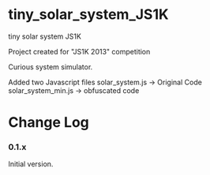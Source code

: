 tiny_solar_system_JS1K
======================

tiny solar system JS1K

Project created for "JS1K 2013" competition 

Curious system simulator. 

Added two Javascript files 
solar_system.js -> Original Code 
solar_system_min.js -> obfuscated code 

Change Log
==========

### 0.1.x 

Initial version.
